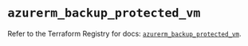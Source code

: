 # `azurerm_backup_protected_vm`

Refer to the Terraform Registry for docs: [`azurerm_backup_protected_vm`](https://registry.terraform.io/providers/hashicorp/azurerm/3.96.0/docs/resources/backup_protected_vm).
